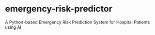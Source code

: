 # emergency-risk-predictor
A Python-based Emergency Risk Prediction System for Hospital Patients using AI
